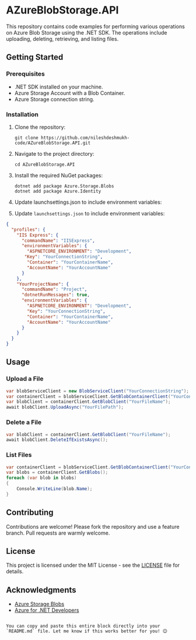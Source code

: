 # AZureBlobStorage.API

This repository contains code examples for performing various operations on Azure Blob Storage using the .NET SDK. The operations include uploading, deleting, retrieving, and listing files.

## Getting Started

### Prerequisites
- .NET SDK installed on your machine.
- Azure Storage Account with a Blob Container.
- Azure Storage connection string.

### Installation

1. Clone the repository:
   ```
   git clone https://github.com/nileshdeshmukh-code/AZureBlobStorage.API.git
   ```

2. Navigate to the project directory:
   ```
   cd AZureBlobStorage.API
   ```

3. Install the required NuGet packages:
   ```
   dotnet add package Azure.Storage.Blobs
   dotnet add package Azure.Identity
   ```

4. Update launchsettings.json to include environment variables:
  
4. Update `launchsettings.json` to include environment variables:
```json
{
  "profiles": {
    "IIS Express": {
      "commandName": "IISExpress",
      "environmentVariables": {
        "ASPNETCORE_ENVIRONMENT": "Development",
       "Key": "YourConnectionString",
        "Container": "YourContainerName",
        "AccountName": "YourAccountName"
      }
    },
    "YourProjectName": {
      "commandName": "Project",
      "dotnetRunMessages": true,
      "environmentVariables": {
        "ASPNETCORE_ENVIRONMENT": "Development",
        "Key": "YourConnectionString",
        "Container": "YourContainerName",
        "AccountName": "YourAccountName"
      }
    }
  }
}
  ```
  

## Usage

### Upload a File
```csharp
var blobServiceClient = new BlobServiceClient("YourConnectionString");
var containerClient = blobServiceClient.GetBlobContainerClient("YourContainerName");
var blobClient = containerClient.GetBlobClient("YourFileName");
await blobClient.UploadAsync("YourFilePath");
```

### Delete a File
```csharp
var blobClient = containerClient.GetBlobClient("YourFileName");
await blobClient.DeleteIfExistsAsync();
```

### List Files
```csharp
var containerClient = blobServiceClient.GetBlobContainerClient("YourContainerName");
var blobs = containerClient.GetBlobs();
foreach (var blob in blobs)
{
    Console.WriteLine(blob.Name);
}
```

## Contributing

Contributions are welcome! Please fork the repository and use a feature branch. Pull requests are warmly welcome.

## License

This project is licensed under the MIT License - see the [LICENSE](LICENSE) file for details.

## Acknowledgments

- [Azure Storage Blobs](https://docs.microsoft.com/en-us/azure/storage/blobs/)
- [Azure for .NET Developers](https://docs.microsoft.com/en-us/dotnet/azure/)
```

You can copy and paste this entire block directly into your `README.md` file. Let me know if this works better for you! 😊
